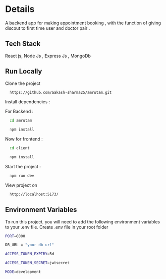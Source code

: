 
# Details
A backend app for making appointment booking , with the function of giving discout to first time user and doctor pair .


## Tech Stack

React js, Node Js , Express Js , MongoDb


## Run Locally

Clone the project

```bash
  https://github.com/aakash-sharma25/amrutam.git

```
Install dependencies : 

For Backend :

```bash
  cd amrutam
```

```bash
  npm install
```
Now for frontend : 
```bash
  cd client
```

```bash
  npm install
```

Start the project :

```bash
  npm run dev
```
View project on

```bash
  http://localhost:5173/
```


## Environment Variables

To run this project, you will need to add the following environment variables to your .env file.
Create .env file in your root folder

```bash
PORT=8000

DB_URL = "your db url"

ACCESS_TOKEN_EXPIRY=5d

ACCESS_TOKEN_SECRET=jwtsecret

MODE=development

```


